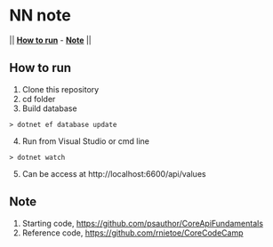 # NN note

|| [**How to run**](#how-to-run) - [**Note**](#note)  ||

## How to run

1. Clone this repository
2. cd folder
3. Build database
```console
> dotnet ef database update
```

4. Run from Visual Studio or cmd line
```console
> dotnet watch
```
5. Can be access at http://localhost:6600/api/values
    
## Note
1. Starting code, https://github.com/psauthor/CoreApiFundamentals
2. Reference code, https://github.com/rnietoe/CoreCodeCamp
